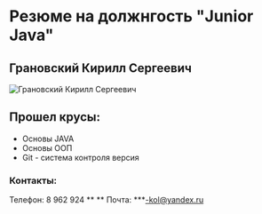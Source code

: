 # Резюме на должнгость "Junior Java" 

## Грановский Кирилл Сергеевич
![Грановский Кирилл Сергеевич]([https://disk.yandex.ru/i/Cci5BRhTxU07oA](https://downloader.disk.yandex.ru/preview/459d5b4aa55d2a321edb06d8d6f7e92e77e3530069119cee3ebfb7ad0b57f495/661e8dd3/OQynPTrwuE9GfiUf15tlxLS8V3p4fwt7SAesVPThrdGNHJgiHq1lWwXY6q9zw5NwT5mZ6eWwR1jvI8KEFt2u1w%3D%3D?uid=0&filename=IMG_8949.JPG&disposition=inline&hash=&limit=0&content_type=image%2Fjpeg&owner_uid=0&tknv=v2&size=2048x2048))


## Прошел крусы:
- Основы JAVA
- Основы ООП
- Git - система контроля версия

### Контакты:
Телефон: 8 962 924 ** **
Почта: ***-kol@yandex.ru
